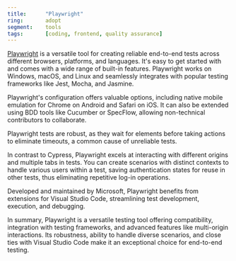 ```yaml
---
title:      "Playwright"
ring:       adopt
segment:    tools
tags:       [coding, frontend, quality assurance]
---
```


[Playwright](https://playwright.dev) is a versatile tool for creating reliable end-to-end tests across different browsers, platforms, and languages. It's easy to get started with and comes with a wide range of built-in features. Playwright works on Windows, macOS, and Linux and seamlessly integrates with popular testing frameworks like Jest, Mocha, and Jasmine.

Playwright's configuration offers valuable options, including native mobile emulation for Chrome on Android and Safari on iOS. It can also be extended using BDD tools like Cucumber or SpecFlow, allowing non-technical contributors to collaborate.

Playwright tests are robust, as they wait for elements before taking actions to eliminate timeouts, a common cause of unreliable tests.

In contrast to Cypress, Playwright excels at interacting with different origins and multiple tabs in tests. You can create scenarios with distinct contexts to handle various users within a test, saving authentication states for reuse in other tests, thus eliminating repetitive log-in operations.

Developed and maintained by Microsoft, Playwright benefits from extensions for Visual Studio Code, streamlining test development, execution, and debugging.

In summary, Playwright is a versatile testing tool offering compatibility, integration with testing frameworks, and advanced features like multi-origin interactions. Its robustness, ability to handle diverse scenarios, and close ties with Visual Studio Code make it an exceptional choice for end-to-end testing.
